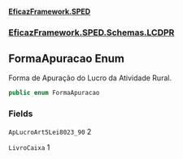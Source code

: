 #### [EficazFramework.SPED](EficazFrameworkSPED.md 'EficazFramework SPED')
### [EficazFramework.SPED.Schemas.LCDPR](EficazFramework.SPED.Schemas.LCDPR.md 'EficazFramework.SPED.Schemas.LCDPR')

## FormaApuracao Enum

Forma de Apuração do Lucro da Atividade Rural.

```csharp
public enum FormaApuracao
```
### Fields

<a name='EficazFramework.SPED.Schemas.LCDPR.FormaApuracao.ApLucroArt5Lei8023_90'></a>

`ApLucroArt5Lei8023_90` 2

<a name='EficazFramework.SPED.Schemas.LCDPR.FormaApuracao.LivroCaixa'></a>

`LivroCaixa` 1